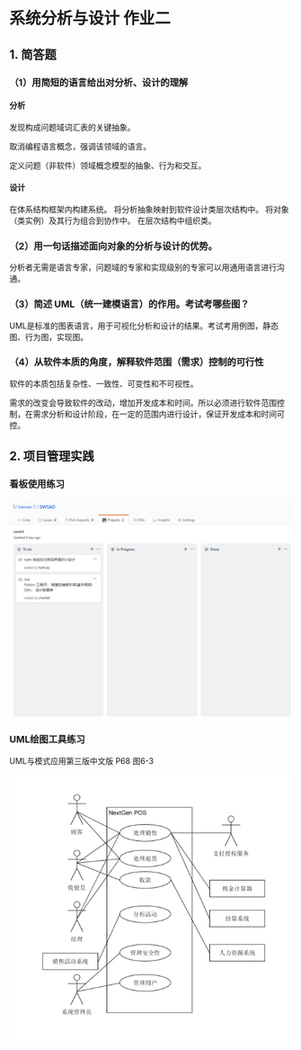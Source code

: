 # 系统分析与设计 作业二

## 1. 简答题

### （1）用简短的语言给出对分析、设计的理解 

#### 分析

发现构成问题域词汇表的关键抽象。

取消编程语言概念，强调该领域的语言。

定义问题（非软件）领域概念模型的抽象、行为和交互。

#### 设计

在体系结构框架内构建系统。
将分析抽象映射到软件设计类层次结构中。
将对象（类实例）及其行为组合到协作中。
在层次结构中组织类。

### （2）用一句话描述面向对象的分析与设计的优势。

分析者无需是语言专家，问题域的专家和实现级别的专家可以用通用语言进行沟通。

### （3）简述 UML（统一建模语言）的作用。考试考哪些图？

UML是标准的图表语言，用于可视化分析和设计的结果。考试考用例图，静态图、行为图，实现图。 

### （4）从软件本质的角度，解释软件范围（需求）控制的可行性

软件的本质包括复杂性、一致性、可变性和不可视性。 

需求的改变会导致软件的改动，增加开发成本和时间。所以必须进行软件范围控制，在需求分析和设计阶段，在一定的范围内进行设计，保证开发成本和时间可控。

## 2. 项目管理实践

### 看板使用练习 

<img src="img/2 kanban.png"/>

### UML绘图工具练习 

UML与模式应用第三版中文版 P68 图6-3

<img src="img/2 uml.png"/>